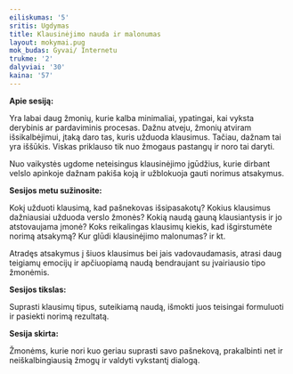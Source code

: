 ```yaml
---
eiliskumas: '5'
sritis: Ugdymas
title: Klausinėjimo nauda ir malonumas
layout: mokymai.pug
mok_budas: Gyvai/ Internetu
trukme: '2'
dalyviai: '30'
kaina: '57'
---
```

**Apie sesiją:**

Yra labai daug žmonių, kurie kalba minimaliai, ypatingai, kai vyksta derybinis ar pardaviminis procesas. Dažnu atveju, žmonių atviram išsikalbėjimui, įtaką daro tas, kuris užduoda klausimus. Tačiau, dažnam tai yra iššūkis. Viskas priklauso tik nuo žmogaus pastangų ir noro tai daryti.

Nuo vaikystės ugdome neteisingus klausinėjimo įgūdžius, kurie dirbant velslo apinkoje dažnam pakiša koją ir užblokuoja gauti norimus atsakymus. 

**Sesijos metu sužinosite:**

Kokį užduoti klausimą, kad pašnekovas išsipasakotų? Kokius klausimus dažniausiai užduoda verslo žmonės? Kokią naudą gauną klausiantysis ir jo atstovaujama įmonė? Koks reikalingas klausimų kiekis, kad išgirstumėte norimą atsakymą? Kur glūdi klausinėjimo malonumas? ir kt.

Atradęs atsakymus į šiuos klausimus bei jais vadovaudamasis, atrasi daug teigiamų emocijų ir apčiuopiamą naudą bendraujant su įvairiausio tipo žmonėmis.

**Sesijos tikslas:**

Suprasti klausimų tipus, suteikiamą naudą, išmokti juos teisingai formuluoti ir pasiekti norimą rezultatą.

**Sesija skirta:**

Žmonėms, kurie nori kuo geriau suprasti savo pašnekovą, prakalbinti net ir neiškalbingiausią žmogų ir valdyti vykstantį dialogą.
